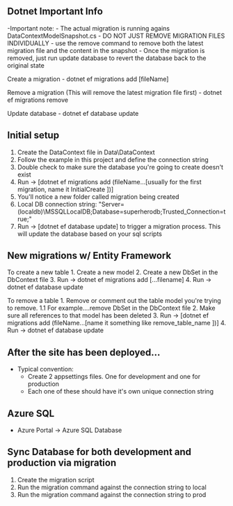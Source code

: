 ﻿Dotnet Important Info
-------------
-Important note:
	- The actual migration is running agains DataContextModelSnapshot.cs 
		- DO NOT JUST REMOVE MIGRATION FILES INDIVIDUALLY
		- use the remove command to remove both the latest migration file and the content in the snapshot
	- Once the migration is removed, just run update database to revert the database back to the original state

Create a migration
	- dotnet ef migrations add [fileName]

Remove a migration (This will remove the latest migration file first)
	- dotnet ef migrations remove

Update database
	- dotnet ef database update

Initial setup
---------------------
1. Create the DataContext file in Data\DataContext
2. Follow the example in this project and define the connection string
3. Double check to make sure the database you're going to create doesn't exist
4. Run -> [dotnet ef migrations add (fileName...[usually for the first migration, name it InitialCreate ])]
5. You'll notice a new folder called migration being created
6. Local DB connection string: "Server=(localdb)\\MSSQLLocalDB;Database=superherodb;Trusted_Connection=true;"
7. Run -> [dotnet ef database update] to trigger a migration process. This will update the database based on your sql scripts

New migrations w/ Entity Framework
------------------
To create a new table
	1. Create a new model
	2. Create a new DbSet<newModel> in the DbContext file
	3. Run -> dotnet ef migrations add [...filename]
	4. Run -> dotnet ef database update

To remove a table
	1. Remove or comment out the table model you're trying to remove. 
		1.1 For example....remove DbSet<newModel> in the DbContext file
	2. Make sure all references to that model has been deleted
	3. Run -> [dotnet ef migrations add (fileName...[name it something like remove_table_name ])]
	4. Run -> dotnet ef database update


After the site has been deployed...
----------
- Typical convention: 
	- Create 2 appsettings files. One for development and one for production
	- Each one of these should have it's own unique connection string

Azure SQL
----------
- Azure Portal -> Azure SQL Database


Sync Database for both development and production via migration
------------
1. Create the migration script
2. Run the migration command against the connection string to local
3. Run the migration command against the connection string to prod